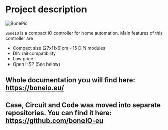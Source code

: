 

# Project description

![BonePic](.resources/boneIO_v0.2render.png?raw=true)

`BoneIO` is a compact IO controller for home automation. Main features of this controller are

- Compact size (27x11x6)cm - 15 DIN modules
- DIN rail compatibility
- Low price
- Open HSP (See below)

## Whole documentation you will find here: https://boneio.eu/

## Case, Circuit and Code was moved into separate repositories. You can find it here: https://github.com/boneIO-eu
